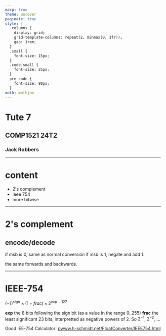 ```yaml
---
marp: true
theme: uncover
paginate: true
style: |
  .columns {
    display: grid;
    grid-template-columns: repeat(2, minmax(0, 1fr));
    gap: 1rem;
  }
  .small {
    font-size: 15px;
  }
  .code-small {
    font-size: 25px;
  }
  pre code {
    font-size: 80px;
  }
math: mathjax
---
```


# Tute 7
## COMP1521 24T2
### Jack Robbers

---

# content

* 2's complement
* ieee 754
* more bitwise

--- 

# 2's complement

## encode/decode
if msb is 0, same as normal conversion
if msb is 1, negate and add 1.

the same forwards and backwards.

---

# IEEE-754

$(-1)^{sign} \times (1+frac) \times 2^{exp−127}$

**exp** the 8 bits following the sign bit (as a value in the range 0..255)
**frac** the least significant 23 bits, interpretted as negative powers of 2. So $2^{-1}$, $2^{-2}$, ...

Good IEE-754 Calculator: [pwww.h-schmidt.net/FloatConverter/IEEE754.html](https://www.h-schmidt.net/FloatConverter/IEEE754.html)